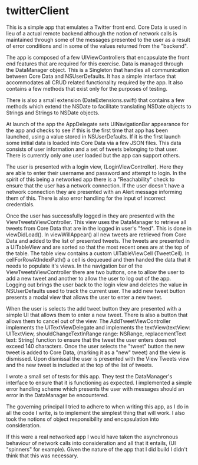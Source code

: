 # twitterClient

This is a simple app that emulates a Twitter front end.
Core Data is used in lieu of a actual remote backend although the notion of 
network calls is maintained through some of the messages presented to the user 
as a result of error conditions and in some of the values returned from the "backend".

The app is composed of a few UIViewControllers that encapsulate the front end 
features that are required for this exercise. Data is managed through the 
DataManager object. This is a Singleton that handles all communication between 
Core Data and NSUserDefaults. It has a simple interface that accommodates all 
CRUD related functionality required by the app. It also contains a few methods that 
exist only for the purposes of testing. 

There is also a small extension (DateExtensions.swift) that contains a few methods 
which extend the NSDate to facilitate translating NSDate objects to Strings and Strings
to NSDate objects.

At launch of the app the AppDelegate sets UINavigationBar appearance for the app and 
checks to see if this is the first time that app has been launched, using a value 
stored in NSUserDefaults. If it is the first launch some initial data is loaded into 
Core Data via a few JSON files. This data consists of user information and a set of tweets belonging 
to that user. There is currently only one user loaded but the app can support others.

The user is presented with a login view, (LoginViewController). Here they are able to 
enter their username and password and attempt to login. In the spirit of this being a 
networked app there is a "Reachability" check to ensure that the user has a network 
connection. If the user doesn't have a network connection they are presented with an 
Alert message informing them of this. There is also error handling for the input of 
incorrect credentials. 

Once the user has successfully logged in they are presented with the 
ViewTweetsViewController. This view uses the DataManager to retrieve all tweets 
from Core Data that are in the logged in user's "feed". This is done in viewDidLoad().
In viewWillAppear() all new tweets are retrieved from Core Data and added to the 
list of presented tweets. The tweets are presented in a UITableView and are sorted 
so that the most recent ones are at the top of the table. The table view contains a 
custom UITableViewCell (TweetCell). In cellForRowAtIndexPath() a cell is dequeued and then handed 
the data that it needs to populate it's views. In the navigation bar of the ViewTweetsViewController 
there are two buttons, one to allow the user to add a new tweet and another to allow the user
to log out of the app. Logging out brings the user back to the login view and deletes the value in 
NSUserDefaults used to track the current user. The add new tweet button presents a modal view 
that allows the user to enter a new tweet.

When the user is selects the add tweet button they are presented with a simple UI that 
allows them to enter a new tweet. There is also a button that allows them to cancel out of the 
view. The AddTweetViewController implements the UITextViewDelegate and implements the 
textView(textView: UITextView, shouldChangeTextInRange range: NSRange, replacementText text: String)
function to ensure that the tweet the user enters does not exceed 140 characters. 
Once the user selects the "tweet" button the new tweet is added to Core Data, (marking it as a "new" 
tweet) and the view is dismissed. Upon dismissal the user is presented with the View Tweets view 
and the new tweet is included at the top of the list of tweets.

I wrote a small set of tests for this app. They test the DataManager's interface to ensure that it is 
functioning as expected. I implemented a simple error handling scheme which presents the user with messages 
should an error in the DataManager be encountered. 

The governing principal I tried to adhere to when writing this app, as I do in all the code I write, is to implement 
the simplest thing that will work. I also took the notions of object responsibility and encapsulation into consideration. 

If this were a real networked app I would have taken the asynchronous behaviour of network calls 
into consideration and all that it entails, (UI "spinners" for example). 
Given the nature of the app that I did build I didn't think that this was necessary.

